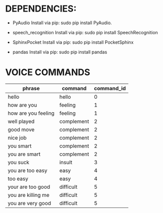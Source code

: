 # DEPENDENCIES:

- PyAudio
Install via pip: sudo pip install PyAudio.

- speech_recognition
Install via pip: sudo pip install SpeechRecognition

- SphinxPocket
Install via pip: sudo pip install PocketSphinx

- pandas
Install via pip: sudo pip install pandas

# VOICE COMMANDS

|phrase|command|command_id|
|-----|-------|----------|
|hello|hello|0|
|how are you|feeling|1|
|how are you feeling|feeling|1|
|well played|complement|2|
|good move|complement|2|
|nice job|complement|2|
|you smart|complement|2|
|you are smart|complement|2|
|you suck|insult|3|
|you are too easy|easy|4|
|too easy|easy|4|
|your are too good|difficult|5|
|you are killing me|difficult|5|
|you are very good|difficult|5|
